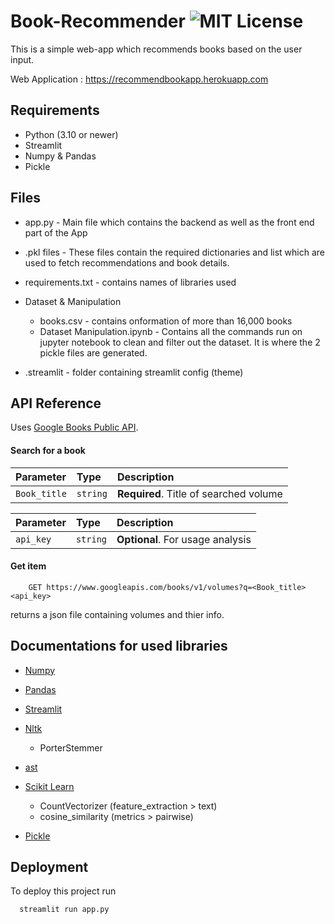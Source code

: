 
# Book-Recommender ![MIT License](https://img.shields.io/badge/License-MIT-green.svg)

This is a simple web-app which recommends books based on the user input.

Web Application : https://recommendbookapp.herokuapp.com




## Requirements

- Python (3.10 or newer)
- Streamlit
- Numpy & Pandas
- Pickle



## Files

- app.py - Main file which contains the backend as well as the front end part of the App 

- .pkl files - These files contain the required dictionaries and list which are used to fetch recommendations and book details.

- requirements.txt - contains names of libraries used

- Dataset & Manipulation
    - books.csv - contains onformation of more than 16,000 books
    - Dataset Manipulation.ipynb - Contains all the commands run on jupyter notebook to clean and filter out the dataset. It is where the 2 pickle files are generated.

- .streamlit - folder containing streamlit config (theme)

## API Reference

Uses [Google Books Public API](https://developers.google.com/books).

#### Search for a book


| Parameter    | Type     | Description                |
| :--------    | :------- | :------------------------- |
| `Book_title` | `string` | **Required**. Title of searched volume   |

| Parameter | Type     | Description                       |
| :-------- | :------- | :-------------------------------- |
| `api_key`      | `string` | **Optional**. For usage analysis |

#### Get item

```http
    GET https://www.googleapis.com/books/v1/volumes?q=<Book_title><api_key>

```



returns a json file containing volumes and thier info.



## Documentations for used libraries

- [Numpy](https://pypi.org/project/numpy/)

- [Pandas](https://pypi.org/project/pandas/)

- [Streamlit](https://linktodocumentation)

- [Nltk](https://www.nltk.org/)
    - PorterStemmer

- [ast](https://docs.python.org/3/library/ast.html)

- [Scikit Learn](https://scikit-learn.org/stable/index.html)
    - CountVectorizer (feature_extraction > text)
    - cosine_similarity (metrics > pairwise)
- [Pickle](https://pypi.org/project/pickle5/)


## Deployment

To deploy this project run

```bash
  streamlit run app.py
```

